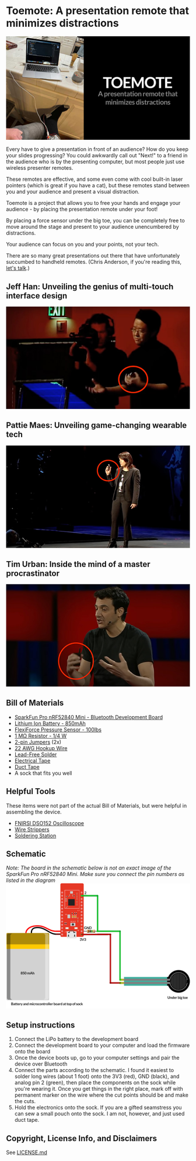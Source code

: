 # Toemote: A presentation remote that minimizes distractions

[![Toemote: A presentation remote that minimizes distractions](readme-assets/cover-image.jpg)](https://youtu.be/DpOcqVNHGnc)

Every have to give a presentation in front of an audience? How do you keep your slides progressing? You could awkwardly call out "Next!" to a friend in the audience who is by the presenting computer, but most people just use wireless presenter remotes.

These remotes are effective, and some even come with cool built-in laser pointers (which is great if you have a cat), but these remotes stand between you and your audience and present a visual distraction. 

Toemote is a project that allows you to free your hands and engage your audience - by placing the presentation remote under your foot!

By placing a force sensor under the big toe, you can be completely free to move around the stage and present to your audience unencumbered by distractions. 

Your audience can focus on you and your points, not your tech.

There are so many great presentations out there that have unfortunately succumbed to handheld remotes. (Chris Anderson, if you're reading this, [let's talk](https://zachrattner.com/#contact).)

## Jeff Han: Unveiling the genius of multi-touch interface design
[![Jeff Han: Unveiling the genius of multi-touch interface design](readme-assets/jeff-han.jpg)](https://www.youtube.com/watch?v=ac0E6deG4AU)

## Pattie Maes: Unveiling game-changing wearable tech
[![Pattie Maes: Unveiling game-changing wearable tech](readme-assets/pattie-maes.jpg)](https://www.youtube.com/watch?v=nZ-VjUKAsao)

## Tim Urban: Inside the mind of a master procrastinator
[![Tim Urban: Inside the mind of a master procrastinator](readme-assets/tim-urban.jpg)](https://www.youtube.com/watch?v=arj7oStGLkUE)

## Bill of Materials
- [SparkFun Pro nRF52840 Mini - Bluetooth Development Board](https://www.sparkfun.com/products/15025)
- [Lithium Ion Battery - 850mAh](https://www.sparkfun.com/products/13854)
- [FlexiForce Pressure Sensor - 100lbs](https://www.sparkfun.com/products/8685)
- [1 MΩ Resistor - 1/4 W](https://www.amazon.com/dp/B08FD1XVL6?ref=ppx_yo2ov_dt_b_product_details&th=1)
- [2-pin Jumpers](https://www.amazon.com/dp/B07NM68FXK?psc=1&ref=ppx_yo2ov_dt_b_product_details) (2x)
- [22 AWG Hookup Wire](https://www.amazon.com/TUOFENG-Hookup-Wires-6-Different-Colored/dp/B07TX6BX47)
- [Lead-Free Solder](https://www.amazon.com/Weller-T0051404799-Lead-Solder-Sn99-3Cu0-6Ni0-05/dp/B09LDHLM1F)
- [Electrical Tape](https://www.amazon.com/gp/aw/d/B01LY3FG50)
- [Duct Tape](https://www.amazon.com/Heavy-Duty-Silver-Duct-Yourself/dp/B078M5N8CH)
- A sock that fits you well

## Helpful Tools
These items were not part of the actual Bill of Materials, but were helpful in assembling the device.

- [FNIRSI DSO152 Oscilloscope](https://www.amazon.com/dp/B0C6XPVLPZ?ref=ppx_yo2ov_dt_b_product_details&th=1)
- [Wire Strippers](https://www.amazon.com/KAIWEETS-Wire-Stripper-Stripping-Strippers/dp/B097SWN1C7)
- [Soldering Station](https://www.amazon.com/Weller-Digital-Soldering-Station-WE1010NA/dp/B0B3GXSWTG?th=1)

## Schematic
*Note: The board in the schematic below is not an exact image of the SparkFun Pro nRF52840 Mini. Make sure you connect the pin numbers as listed in the diagram*  
![Toemote Schematic](readme-assets/schematic.png)

## Setup instructions

1. Connect the LiPo battery to the development board
2. Connect the development board to your computer and load the firmware onto the board
3. Once the device boots up, go to your computer settings and pair the device over Bluetooth
4. Connect the parts according to the schematic. I found it easiest to solder long wires (about 1 foot) onto the 3V3 (red), GND (black), and analog pin 2 (green), then place the components on the sock while you're wearing it. Once you get things in the right place, mark off with permanent marker on the wire where the cut points should be and make the cuts. 
5. Hold the electronics onto the sock. If you are a gifted seamstress you can sew a small pouch onto the sock. I am not, however, and just used duct tape. 

## Copyright, License Info, and Disclaimers
See [LICENSE.md](LICENSE.md)
